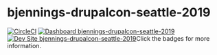 # bjennings-drupalcon-seattle-2019

[![CircleCI](https://circleci.com/gh/pantheon-training-org/bjennings-drupalcon-seattle-2019.svg?style=shield)](https://circleci.com/gh/pantheon-training-org/bjennings-drupalcon-seattle-2019)
[![Dashboard bjennings-drupalcon-seattle-2019](https://img.shields.io/badge/dashboard-bjennings_drupalcon_seattle_2019-yellow.svg)](https://dashboard.pantheon.io/sites/5dc54081-9ac4-47f3-96ea-b84d100dbf19#dev/code)
[![Dev Site bjennings-drupalcon-seattle-2019](https://img.shields.io/badge/site-bjennings_drupalcon_seattle_2019-blue.svg)](http://dev-bjennings-drupalcon-seattle-2019.pantheonsite.io/)Click the badges for more information.



